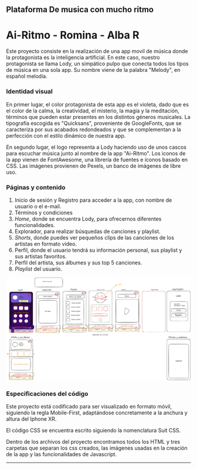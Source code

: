 
## Plataforma De musica con mucho ritmo

# Ai-Ritmo -  Romina - Alba R

Este proyecto consiste en la realización de una app movil de música donde la protagonista es la inteligencia artificial.
En este caso, nuestro protagonista se llama Lody, un simpático pulpo que conecta todos los tipos de música en una sola app.
Su nombre viene de la palabra "Melody", en español melodía.

### Identidad visual

En primer lugar, el color protagonista de esta app es el violeta, dado que es el color de la calma, la creatividad, el misterio, la magia y la meditación, términos que pueden estar presentes en los distintos géneros musicales.
La tipografía escogida es "Quicksans", proveniente de GoogleFonts, que se caracteriza por sus acabados redondeados y que se complementan a la perfección con el estilo dinámico de nuestra app.

En segundo lugar, el logo representa a Lody haciendo uso de unos cascos para escuchar música junto al nombre de la app "Ai-Ritmo".
Los iconos de la app vienen de FontAwesome, una librería de fuentes e íconos basado en CSS.
Las imágenes provienen de Pexels, un banco de imágenes de libre uso.

### Páginas y contenido

1. Inicio de sesión y Registro para acceder a la app, con nombre de usuario o el e-mail.
2. Términos y condiciones
3. *Home*, donde se encuentra Lody, para ofrecernos diferentes funcionalidades.
4. Explorador, para realizar búsquedas de canciones y playlist.
5. *Shorts*, donde puedes ver pequeños clips de las canciones de los artistas en formato video.
6. Perfil, donde el usuario tendrá su información personal, sus playlist y sus artistas favoritos.
7. Perfil del artista, sus álbumes y sus top 5 canciones.
8. *Playlist* del usuario. 



![Boceto wireframe](img/boceto.png)

### Especificaciones del código

Este proyecto está codificado para ser visualizado en formato móvil, siguiendo la regla Mobile-First, adaptándose concretamente a la anchura y altura del Iphone XR.

El código CSS se encuentra escrito siguiendo la nomenclatura Suit CSS.

Dentro de los archivos del proyecto encontramos todos los HTML y tres carpetas que separan los css creados, las imágenes usadas en la creación de la app y las funcionalidades de Javascript.


***





